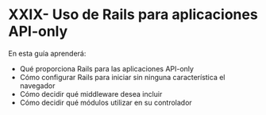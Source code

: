 # XXIX- Uso de Rails para aplicaciones API-only

En esta guía aprenderá:

* Qué proporciona Rails para las aplicaciones API-only
* Cómo configurar Rails para iniciar sin ninguna característica el navegador
* Cómo decidir qué middleware desea incluir
* Cómo decidir qué módulos utilizar en su controlador




